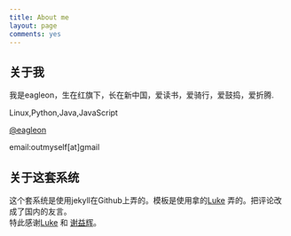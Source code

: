 ```yaml
---
title: About me
layout: page
comments: yes
---
```


关于我
----------------------------
我是eagleon，生在红旗下，长在新中国，爱读书，爱骑行，爱鼓捣，爱折腾.

Linux,Python,Java,JavaScript

[@eagleon](http://twitter.com/eagleon)

email:outmyself[at]gmail


关于这套系统
----------------------------
这个套系统是使用jekyll在Github上弄的。模板是使用拿的[Luke][luke] 弄的。把评论改成了国内的友言。    
特此感谢[Luke][luke] 和 [谢益辉][yihui]。




[luke]:http://geeklu.com/
[yihui]:http://yihui.name/